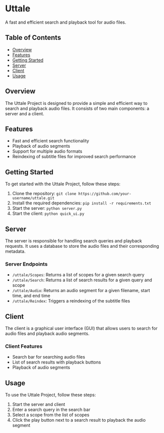 # Uttale
A fast and efficient search and playback tool for audio files.

## Table of Contents
* [Overview](#overview)
* [Features](#features)
* [Getting Started](#getting-started)
* [Server](#server)
* [Client](#client)
* [Usage](#usage)

## Overview
The Uttale Project is designed to provide a simple and efficient way to search
and playback audio files. It consists of two main components: a server and a
client.

## Features
* Fast and efficient search functionality
* Playback of audio segments
* Support for multiple audio formats
* Reindexing of subtitle files for improved search performance

## Getting Started
To get started with the Uttale Project, follow these steps:

1. Clone the repository: `git clone https://github.com/your-username/uttale.git`
2. Install the required dependencies: `pip install -r requirements.txt`
3. Start the server: `python server.py`
4. Start the client: `python quick_ui.py`

## Server
The server is responsible for handling search queries and playback requests. It
uses a database to store the audio files and their corresponding metadata.

### Server Endpoints
* `/uttale/Scopes`: Returns a list of scopes for a given search query
* `/uttale/Search`: Returns a list of search results for a given query and scope
* `/uttale/Audio`: Returns an audio segment for a given filename, start time, and end time
* `/uttale/Reindex`: Triggers a reindexing of the subtitle files

## Client
The client is a graphical user interface (GUI) that allows users to search for
audio files and playback audio segments.

### Client Features
* Search bar for searching audio files
* List of search results with playback buttons
* Playback of audio segments

## Usage
To use the Uttale Project, follow these steps:

1. Start the server and client
2. Enter a search query in the search bar
3. Select a scope from the list of scopes
4. Click the play button next to a search result to playback the audio segment

